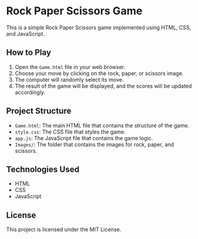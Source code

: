 # Rock Paper Scissors Game

This is a simple Rock Paper Scissors game implemented using HTML, CSS, and JavaScript.

## How to Play

1. Open the `Game.html` file in your web browser.
2. Choose your move by clicking on the rock, paper, or scissors image.
3. The computer will randomly select its move.
4. The result of the game will be displayed, and the scores will be updated accordingly.

## Project Structure

- `Game.html`: The main HTML file that contains the structure of the game.
- `style.css`: The CSS file that styles the game.
- `app.js`: The JavaScript file that contains the game logic.
- `Images/`: The folder that contains the images for rock, paper, and scissors.

## Technologies Used

- HTML
- CSS
- JavaScript

## License

This project is licensed under the MIT License.